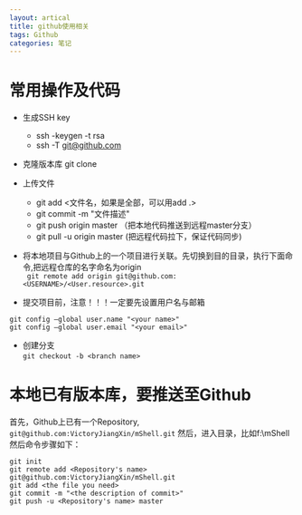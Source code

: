 ```yaml
---
layout: artical
title: github使用相关
tags: Github
categories: 笔记
---
```

# 常用操作及代码
* 生成SSH key 
	* ssh -keygen -t rsa
	* ssh -T git@github.com  
	
* 克隆版本库 git clone <url>  
* 上传文件  
	* git add <文件名，如果是全部，可以用add .>  
	* git commit -m "文件描述"  
	* git push origin master （把本地代码推送到远程master分支）
	* git pull -u origin master (把远程代码拉下，保证代码同步)  
	
* 将本地项目与Github上的一个项目进行关联。先切换到目的目录，执行下面命令,把远程仓库的名字命名为origin    
` git remote add origin git@github.com:<USERNAME>/<User.resource>.git`  
* 提交项目前，注意！！！一定要先设置用户名与邮箱  
```
git config —global user.name "<your name>"
git config —global user.email "<your email>"
```  
* 创建分支  
`git checkout -b <branch name>`  

# 本地已有版本库，要推送至Github
首先，Github上已有一个Repository, `git@github.com:VictoryJiangXin/mShell.git`
然后，进入目录，比如f:\mShell
然后命令步骤如下：
```
git init
git remote add <Repository's name> git@github.com:VictoryJiangXin/mShell.git
git add <the file you need>
git commit -m "<the description of commit>"
git push -u <Repository's name> master
```


